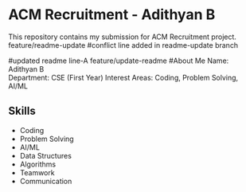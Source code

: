# ACM Recruitment - Adithyan B
This repository contains my submission for ACM Recruitment project.
feature/readme-update
#conflict line added in readme-update branch


#updated readme line-A
feature/update-readme
#About Me
 Name: Adithyan B  
 Department: CSE (First Year)
 Interest Areas: Coding, Problem Solving, AI/ML

 ## Skills

- Coding
- Problem Solving
- AI/ML
- Data Structures
- Algorithms
- Teamwork
- Communication



